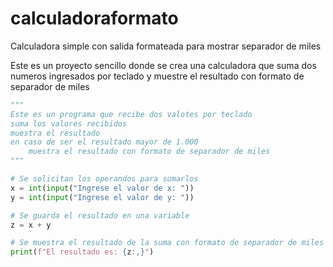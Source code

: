 # calculadoraformato
Calculadora simple con salida formateada para mostrar separador de miles

Este es un proyecto sencillo donde se crea una calculadora que suma dos numeros ingresados por teclado y muestre el resultado con formato de separador de miles

~~~python
"""
Este es un programa que recibe dos valotes por teclado
suma los valores recibidos
muestra el resultado
en caso de ser el resultado mayor de 1.000
    muestra el resultado con formato de separador de miles
"""

# Se solicitan los operandos para sumarlos
x = int(input("Ingrese el valor de x: "))
y = int(input("Ingrese el valor de y: "))

# Se guarda el resultado en una variable
z = x + y

# Se muestra el resultado de la suma con formato de separador de miles
print(f"El resultado es: {z:,}")
~~~
